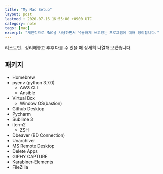```yaml
---
title: "My Mac Setup"
layout: post
lastmod : 2020-07-16 16:55:00 +0900 UTC
category: note
tags: [mac]
excerpt: "개인적으로 MAC을 사용하면서 유용하게 쓰고있는 프로그램에 대해 정리합니다."
---
```


리스트만.. 정리해놓고 추후 다룰 수 있을 때 상세히 나열해 보겠습니다.

## 패키지
- Homebrew
- pyenv (python 3.7.0)
  * AWS CLI
  * Ansible
- Virtual Box
  * Window OS(bastion)
- Github Desktop
- Pycharm
- Sublime 3
- iterm2
  * ZSH
- Dbeaver (BD Connection)
- Unarchiver
- MS Remote Desktop
- Delete Apps
- GIPHY CAPTURE
- Karabiner-Elements
- FileZilla
